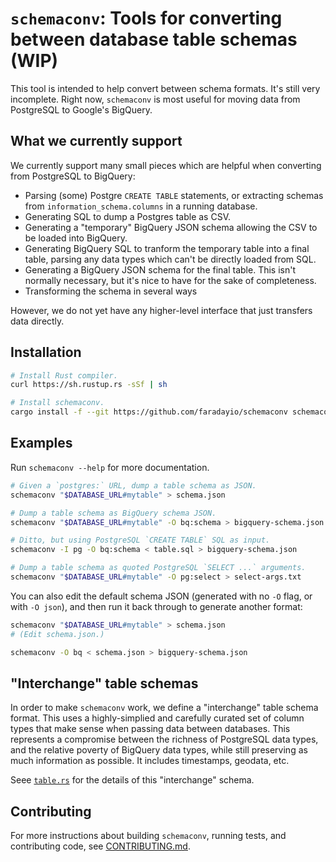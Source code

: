 # `schemaconv`: Tools for converting between database table schemas (WIP)

This tool is intended to help convert between schema formats. It's still very incomplete. Right now, `schemaconv` is most useful for moving data from PostgreSQL to Google's BigQuery.

## What we currently support

We currently support many small pieces which are helpful when converting from PostgreSQL to BigQuery:

- Parsing (some) Postgre `CREATE TABLE` statements, or extracting schemas from `information_schema.columns` in a running database.
- Generating SQL to dump a Postgres table as CSV.
- Generating a "temporary" BigQuery JSON schema allowing the CSV to be loaded into BigQuery.
- Generating BigQuery SQL to tranform the temporary table into a final table, parsing any data types which can't be directly loaded from SQL.
- Generating a BigQuery JSON schema for the final table. This isn't normally necessary, but it's nice to have for the sake of completeness.
- Transforming the schema in several ways

However, we do not yet have any higher-level interface that just transfers data directly.

## Installation

```sh
# Install Rust compiler.
curl https://sh.rustup.rs -sSf | sh

# Install schemaconv.
cargo install -f --git https://github.com/faradayio/schemaconv schemaconv
```

## Examples

Run `schemaconv --help` for more documentation.

```sh
# Given a `postgres:` URL, dump a table schema as JSON.
schemaconv "$DATABASE_URL#mytable" > schema.json

# Dump a table schema as BigQuery schema JSON.
schemaconv "$DATABASE_URL#mytable" -O bq:schema > bigquery-schema.json

# Ditto, but using PostgreSQL `CREATE TABLE` SQL as input.
schemaconv -I pg -O bq:schema < table.sql > bigquery-schema.json

# Dump a table schema as quoted PostgreSQL `SELECT ...` arguments.
schemaconv "$DATABASE_URL#mytable" -O pg:select > select-args.txt
```

You can also edit the default schema JSON (generated with no `-O` flag, or with `-O json`), and then run it back through to generate another format:

```sh
schemaconv "$DATABASE_URL#mytable" > schema.json
# (Edit schema.json.)

schemaconv -O bq < schema.json > bigquery-schema.json
```

## "Interchange" table schemas

In order to make `schemaconv` work, we define a "interchange" table schema format. This uses a highly-simplied and carefully curated set of column types that make sense when passing data between databases. This represents a compromise between the richness of PostgreSQL data types, and the relative poverty of BigQuery data types, while still preserving as much information as possible. It includes timestamps, geodata, etc.

Seee [`table.rs`](./schemaconvlib/src/table.rs) for the details of this "interchange" schema.

## Contributing

For more instructions about building `schemaconv`, running tests, and contributing code, see [CONTRIBUTING.md](./CONTRIBUTING.md).
